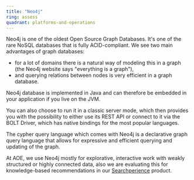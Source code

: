 ```yaml
---
title: "Neo4j"
ring: assess
quadrant: platforms-and-operations
---
```


Neo4j is one of the oldest Open Source Graph Databases. It's one of the rare NoSQL databases that is fully ACID-compliant. We see two main advantages of graph databases:

- for a lot of domains there is a natural way of modeling this in a graph (the Neo4j website says "everything is a graph"),
- and querying relations between nodes is very efficient in a graph database.

Neo4j database is implemented in Java and can therefore be embedded in your application if you live on the JVM.

You can also choose to run it in a classic server mode, which then provides you with the possibility to either use its REST API or connect to it via the BOLT Driver, which has native bindings for the most popular languages.

The cypher query language which comes with Neo4j is a declarative graph query language that allows for expressive and efficient querying and updating of the graph.

At AOE, we use Neo4j mostly for explorative, interactive work with weakly structured or highly connected data, also we are evaluating this for knowledge-based recommendations in our [Searchperience](http://www.searchperience.de/home.html) product.
